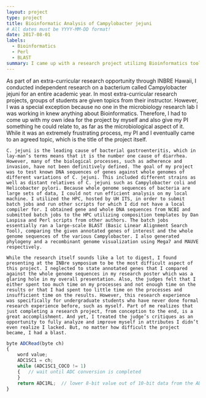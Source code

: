 ```yaml
---
layout: project
type: project
title: Bioinformatic Analysis of Campylobacter jejuni
# All dates must be YYYY-MM-DD format!
date: 2017-08-01
labels:
  - Bioinformatics
  - Perl
  - BLAST
summary: I came up with a research project utilizng Bioinformatics tools.
---
```

  As part of an extra-curricular research opportunity through INBRE Hawaii, I conducted independent research on a bacterium called Campylobacter jejuni for an entire academic year. In most extra-curricular research projects, groups of students are given topics from their instructor. However, I was a special exception because no one in the microbiology research lab I was working in knew anything about Bioinformatics. Therefore, I had to come up with my own idea for the project by myself and also give my PI something he could relate to, as far as the microbiological aspect of it. While it was an extremely frustrating process, my PI and I eventually came to an agreed topic, which is the title of the project itself.
  
	C. jejuni is the leading cause of bacterial gastroenteritis, which in lay-man’s terms means that it is the number one cause of diarrhea. However, many of the biological processes, such as adherence and invasion, have not been definitively defined. The goal of my project was to test known DNA sequences of genes against whole genomes of different variations of C. jejuni. This included different strains as well as distant relatives of C. jejuni such as Campylobacter coli and Helicobacter pylori. Because whole genome sequences of bacteria are large sets of data, I could not run efficient analysis on my local machine. I utilized the HPC, hosted by UH ITS, in order to submit batch jobs and run other scripts for which I did not have a local compiler for. I obtained gene and whole DNA sequences from NCBI and submitted batch jobs to the HPC utilizing composition templates by Dan Laspisa and Perl scripts from other authors. The batch jobs essentially ran a large-scale BLAST (Basic Linear Alignment Search Tool), comparing the given annotated genes of interest and the whole genome sequences of the various Campylobacter. I also generated phylogeny and a recombinant genome visualization using Mega7 and MAUVE respectively. 
	
	While the research itself sounds like a lot to digest, I found presenting at the INBre symposium to be the most difficult aspect of this project. I neglected to state annotated genes that I compared against the whole genome sequences in my research poster which was a glaring hole in my overall presentation. Also, the judges felt that I either spent too much time on my processes and not enough time on the results or that I had spent too little time on the processes and insufficient time on the results. However, this research experience was specifically for undergraduate students who have never done formal research experience before, such as myself. Part of me realizes that just completing a research project, from conception to the end, is a great accomplishment. And yet, I treated the judge’s critiques as an opportunity to fully analyze and improve myself in attributes I didn’t even realize I lacked. But, no matter how difficult the project became, I had a blast.

```js
byte ADCRead(byte ch)
{
    word value;
    ADC1SC1 = ch;
    while (ADC1SC1_COCO != 1)
    {   // wait until ADC conversion is completed   
    }
    return ADC1RL;  // lower 8-bit value out of 10-bit data from the ADC
}
```




